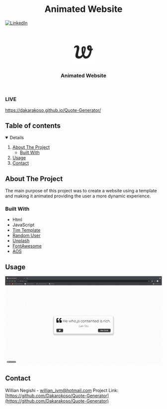  <h1 align="center">Animated Website</h1>

[![LinkedIn][linkedin-shield]][linkedin-url]

<!-- PROJECT LOGO -->
<br />
<p align="center">
    <img src="images/apple-touch-icon.png" alt="Logo" width="80" height="80">
  </a>

  <h3 align="center">Animated Website</h3>
<br/>
</p>

### LIVE

https://dakarakoso.github.io/Quote-Generator/

<!-- TABLE OF CONTENTS -->

## Table of contents

<details open="open">
  <ol>
    <li>
      <a href="#about-the-project">About The Project</a>
      <ul>
        <li><a href="#built-with">Built With</a></li>
      </ul>
    </li>
    <li><a href="#usage">Usage</a></li>
    <li><a href="#contact">Contact</a></li>
  </ol>
</details>

<!-- ABOUT THE PROJECT -->

## About The Project

The main purpose of this project was to create a website using a template and making it animated providing the user a more dynamic experience.

### Built With

- Html
- JavaScript
- [Tim Template](https://www.creative-tim.com/learning-lab/tailwind-starter-kit/presentation)
- [Random User](https://randomuser.me/)
- [Unplash](https://unsplash.com/)
- [FontAwesome](https://fontawesome.com/v5.15/icons?d=gallery&p=2&q=close&m=free)
- [AOS](https://michalsnik.github.io/aos/)

## Usage

![Quote Generator](https://github.com/Dakarakoso/Quote-Generator/blob/main/images/usage.gif)

<!-- CONTACT -->

## Contact

Willian Negishi - willian_jvm@hotmail.com
Project Link: [https://github.com/Dakarokoso/Quote-Generator](https://github.com/Dakarakoso/Quote-Generator)

<!-- MARKDOWN LINKS & IMAGES -->
<!-- https://www.markdownguide.org/basic-syntax/#reference-style-links -->

[linkedin-shield]: https://img.shields.io/badge/-LinkedIn-black.svg?style=for-the-badge&logo=linkedin&colorB=555
[linkedin-url]: https://www.linkedin.com/in/willian-negishi-2829a4172/
